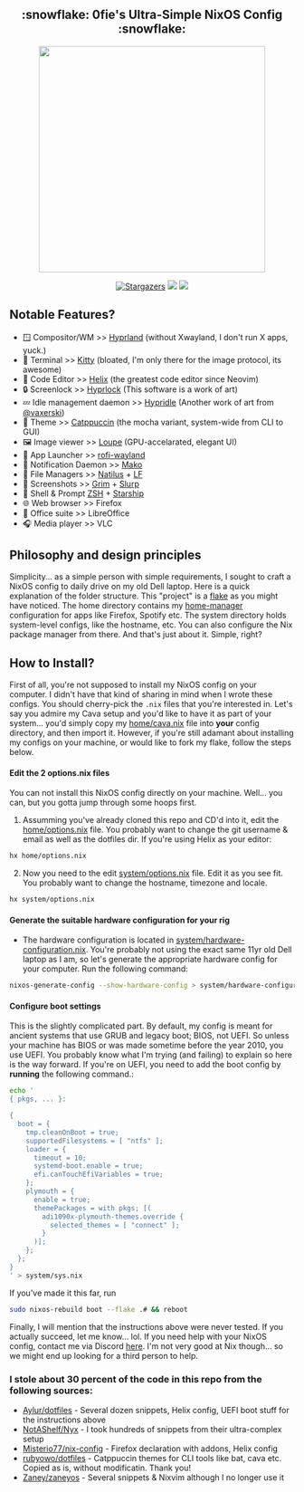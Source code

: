 <h2 align="center">:snowflake: 0fie's Ultra-Simple NixOS Config :snowflake:</h2>

<p align="center">
  <img src="https://raw.githubusercontent.com/catppuccin/catppuccin/main/assets/palette/macchiato.png" width="400" />
</p>

<p align="center">
	<a href="https://github.com/0fie/Dotfiles/stargazers">
		<img alt="Stargazers" src="https://img.shields.io/github/stars/0fie/Dotfiles?style=for-the-badge&logo=starship&color=C9CBFF&logoColor=D9E0EE&labelColor=302D41"></a>
    <a href="https://nixos.org/">
        <img src="https://img.shields.io/badge/NixOS-unstable-informational.svg?style=for-the-badge&logo=nixos&color=F2CDCD&logoColor=D9E0EE&labelColor=302D41"></a>
    <a href="https://github.com/ryan4yin/nixos-and-flakes-book">
        <img src="https://img.shields.io/static/v1?label=Nix Flakes&message=learning&style=for-the-badge&logo=nixos&color=DDB6F2&logoColor=D9E0EE&labelColor=302D41"></a>
  </a>
</p>

## Notable Features?

-  🪟 Compositor/WM >> [Hyprland](https://hyprland.org) (without Xwayland, I don't run X apps, yuck.)
-    Terminal >> [Kitty](https://sw.kovidgoyal.net/kitty/) (bloated, I'm only there for the image protocol, its awesome)
-    Code Editor >> [Helix](https://helix-editor.com) (the greatest code editor since Neovim)
-  🔒️ Screenlock >> [Hyprlock](https://github.com/hyprwm/hyprlock) (This software is a work of art)
-  💤 Idle management daemon >> [Hypridle](https://github.com/hyprwm/hypridle) (Another work of art from [@vaxerski](https://github.com/vaxerski))
-  🎨 Theme >> [Catppuccin](https://github.com/catppuccin/catppuccin) (the mocha variant, system-wide from CLI to GUI)
-  🖼️  Image viewer >> [Loupe](https://apps.gnome.org/Loupe/) (GPU-accelarated, elegant UI)
-  🚀 App Launcher >> [rofi-wayland]()
-  🔔 Notification Daemon >> [Mako]()
-  📂 File Managers >> [Natilus]() + [LF]()
-  🎥 Screenshots >> [Grim]() + [Slurp]()
-  🐚 Shell & Prompt [ZSH]() + [Starship]()
-  🌐 Web browser >> Firefox
-  💼 Office suite >> LibreOffice
-  🎧️ Media player >> VLC

## Philosophy and design principles

Simplicity... as a simple person with simple requirements, I sought to craft a NixOS config to daily drive on my old Dell laptop.
Here is a quick explanation of the folder structure. This "project" is a [flake](https://zero-to-nix.com/concepts/flakes) as you 
might have noticed. The home directory contains my [home-manager](https://github.com/nix-community/home-manager) configuration for apps
like Firefox, Spotify etc. The system directory holds system-level configs, like the hostname, etc. You can also configure the
Nix package manager from there. And that's just about it. Simple, right?


## How to Install?
First of all, you're not supposed to install my NixOS config on your computer. I didn't have that kind of sharing in mind when I wrote
these configs. You should cherry-pick the `.nix` files that you're interested in. Let's say you admire my Cava setup and you'd
like to have it as part of your system... you'd simply copy my [home/cava.nix](home/cava.nix) file into **your** config directory, and then import it.
However, if you're still adamant about installing my configs on your machine, or would like to fork my flake, follow the steps below.

#### Edit the 2 options.nix files
You can not install this NixOS config directly on your machine. Well... you can, but you gotta jump through some hoops first.
1. Assumming you've already cloned this repo and CD'd into it, edit the [home/options.nix](home/options.nix) file. You probably want to
change the git username & email as well as the dotfiles dir. If you're using Helix as your editor:

```bash
hx home/options.nix
```

2. Now you need to the edit [system/options.nix](system/options.nix) file. Edit it as you see fit. You probably want to change
the hostname, timezone and locale.

```bash
hx system/options.nix
```

#### Generate the suitable hardware configuration for your rig
- The hardware configuration is located in [system/hardware-configuration.nix](system/hardware-configuration.nix). You're probably
not using the exact same 11yr old Dell laptop as I am, so let's generate the appropriate hardware config for your computer. Run the
following command:

```bash
nixos-generate-config --show-hardware-config > system/hardware-configuration.nix
```

#### Configure boot settings
This is the slightly complicated part. By default, my config is meant for ancient systems that use GRUB and legacy boot; BIOS, not UEFI.
So unless your machine has BIOS or was made sometime before the year 2010, you use UEFI. You probably know what I'm trying (and failing)
to explain so here is the way forward.
If you're on UEFI, you need to add the boot config by **running** the following command.:

```bash
echo '
{ pkgs, ... }:

{
  boot = {
    tmp.cleanOnBoot = true;
    supportedFilesystems = [ "ntfs" ];
    loader = {
      timeout = 10;
      systemd-boot.enable = true;
      efi.canTouchEfiVariables = true;
    };
    plymouth = {
      enable = true;
      themePackages = with pkgs; [(
        adi1090x-plymouth-themes.override {
          selected_themes = [ "connect" ];
        }
      )];
    };
  };
}
' > system/sys.nix
```

If you've made it this far, run

```bash
sudo nixos-rebuild boot --flake .# && reboot
```

Finally, I will mention that the instructions above were never tested. If you actually succeed, let me know... lol.
If you need help with your NixOS config, contact me via Discord [here](). I'm not very good at Nix though... so we might end up
looking for a third person to help.


### I stole about 30 percent of the code in this repo from the following sources:

- [Aylur/dotfiles](https://github.com/Aylur/dotfiles) - Several dozen snippets, Helix config, UEFI boot stuff for the instructions above
- [NotAShelf/Nyx](https://github.com/NotAShelf/Nyx) - I took hundreds of snippets from their ultra-complex setup
- [Misterio77/nix-config](https://github.com/Misterio77/nix-config) - Firefox declaration with addons, Helix config
- [rubyowo/dotfiles](https://github.com/rubyowo/dotfiles) - Catppuccin themes for CLI tools like bat, cava etc. Copied as is, without modificatin. Thank you!
- [Zaney/zaneyos](https://gitlab.com/Zaney/zaneyos) - Several snippets & Nixvim although I no longer use it